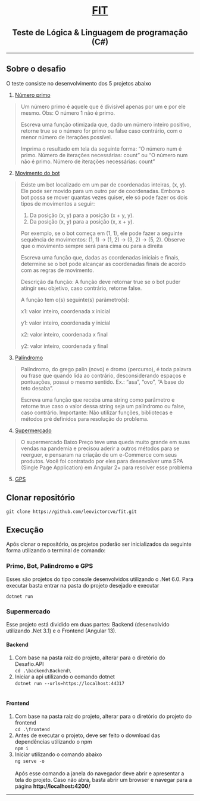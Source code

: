 <h1 align="center">

  [FIT](https://fit-tecnologia.org.br/home)

</h1>
<h2 align="center">
Teste de Lógica & Linguagem de programação (C#)
</h2>
<hr>

## Sobre o desafio

<p>
O teste consiste no desenvolvimento dos 5 projetos abaixo
</p>
<p>

1. [Número primo](./primo)
>Um número primo é aquele que é divisível apenas por um e por ele mesmo. 
>Obs: O número 1 não é primo.
>
>Escreva uma função otimizada que, dado um número inteiro positivo, retorne true se o número for primo ou false caso contrário, com o menor número de iterações possível.
>
>Imprima o resultado em tela da seguinte forma: 
>“O número num é primo. Número de iterações necessárias: count”
>ou
>“O número num não é primo. Número de iterações necessárias: count”

2. [Movimento do bot](./bot)
>Existe um bot localizado em um par de coordenadas inteiras, (x, y). Ele pode ser movido para um outro par de coordenadas. Embora o bot possa se mover quantas vezes quiser, ele só pode fazer os dois tipos de movimentos a seguir:
>1.	Da posição (x, y) para a posição (x + y, y).
>2.	Da posição (x, y) para a posição (x, x + y).
>
>Por exemplo, se o bot começa em (1, 1), ele pode fazer a seguinte sequência de movimentos: (1, 1) → (1, 2) → (3, 2) → (5, 2). Observe que o movimento sempre será para cima ou para a direita
>
>Escreva uma função que, dadas as coordenadas iniciais e finais, determine se o bot pode alcançar as coordenadas finais de acordo com as regras de movimento.
>
>Descrição da função:
>A função deve retornar true se o bot puder atingir seu objetivo, caso contrário, retorne false.
>
>A função tem o(s) seguinte(s) parâmetro(s):
>
>  x1: valor inteiro, coordenada x inicial
>
>  y1: valor inteiro, coordenada y inicial
>
>  x2: valor inteiro, coordenada x final
>
>  y2: valor inteiro, coordenada y final

3. [Palíndromo](./palindromo)
>Palíndromo, do grego palin (novo) e dromo (percurso), é toda palavra ou frase que quando lida ao contrário, desconsiderando espaços e pontuações, possui o mesmo sentido. Ex.: “asa”, “ovo”, “A base do teto desaba”. 
>
>Escreva uma função que receba uma string como parâmetro e retorne true caso o valor dessa string seja um palíndromo ou false, caso contrário. Importante: Não utilizar funções, bibliotecas e métodos pré definidos para resolução do problema.

4. [Supermercado](./supermercado)
>O supermercado Baixo Preço teve uma queda muito grande em suas vendas na pandemia e precisou aderir a outros métodos para se reerguer, e pensaram na criação de um e-Commerce com seus produtos. Você foi contratado por eles para desenvolver uma SPA (Single Page Application) em Angular 2+ para resolver esse problema

5. [GPS](./gps)

</p>

## Clonar repositório
```git clone https://github.com/leovictorcvo/fit.git```

## Execução
Após clonar o repositório, os projetos poderão ser inicializados da seguinte forma utilizando o terminal de comando:

### Primo, Bot, Palindromo e GPS

<p> Esses são projetos do tipo console desenvolvidos utilizando o .Net 6.0. Para executar basta entrar na pasta do projeto desejado e executar 

```dotnet run```

</p>

### Supermercado
Esse projeto está dividido em duas partes: Backend (desenvolvido utilizando .Net 3.1) e o Frontend (Angular 13).

#### Backend
1. Com base na pasta raiz do projeto, alterar para o diretório do Desafio.API<br>
 ```cd .\backend\Backend\```
2. Iniciar a api utilizando o comando dotnet<br>
```dotnet run --urls=https://localhost:44317```<br><br>

#### Frontend
1. Com base na pasta raiz do projeto, alterar para o diretório do projeto do frontend<br>
 ```cd .\frontend```
2. Antes de executar o projeto, deve ser feito o download das dependências utilizando o npm<br>
```npm i```
3. Iniciar utilizando o comando abaixo<br>
```ng serve -o```<br><br>
Após esse comando a janela do navegador deve abrir e apresentar a tela do projeto. Caso não abra, basta abrir um browser e navegar para a página **http://localhost:4200/**

<hr>